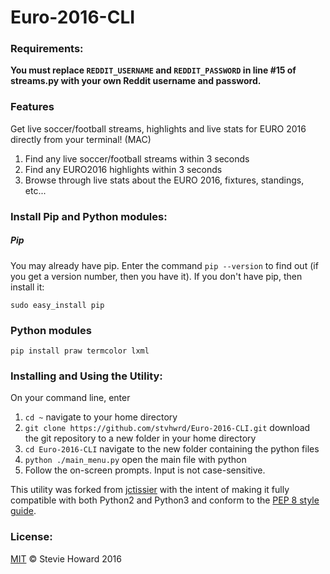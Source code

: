 # Euro-2016-CLI

### Requirements:

**You must replace `REDDIT_USERNAME` and `REDDIT_PASSWORD` in line #15 of streams.py with your own Reddit username and password.** 


### Features
Get live soccer/football streams, highlights and live stats for EURO 2016 directly from your terminal! (MAC)
  1. Find any live soccer/football streams within 3 seconds
  2. Find any EURO2016 highlights within 3 seconds
  3. Browse through live stats about the EURO 2016, fixtures, standings, etc...


### Install Pip and Python modules:

##### Pip

You may already have pip.  Enter the command `pip --version` to find out (if you get a version number, then you have it).
If you don't have pip, then install it:

`sudo easy_install pip`


### Python modules

`pip install praw termcolor lxml`


### Installing and Using the Utility:

On your command line, enter

1. `cd ~`  navigate to your home directory
2. `git clone https://github.com/stvhwrd/Euro-2016-CLI.git`  download the git repository to a new folder in your home directory
3. `cd Euro-2016-CLI`  navigate to the new folder containing the python files
4. `python ./main_menu.py` open the main file with python
5. Follow the on-screen prompts.  Input is not case-sensitive.

This utility was forked from [jctissier](https://github.com/jctissier/) with the intent of making it fully compatible with both Python2 and Python3 and conform to the [PEP 8 style guide](https://www.python.org/dev/peps/pep-0008/).


### License:

[MIT](https://tldrlegal.com/license/mit-license) © Stevie Howard 2016
